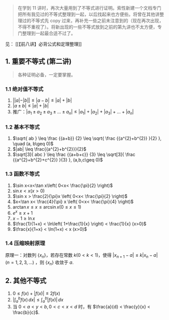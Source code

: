 > 在学到 11 讲时，再次大量用到了不等式进行证明。索性新建一个文档专门把所有我见过的不等式整理到一起，以后找起来也方便些。将曾在其他讲整理过的不等式先 copy 过来，再补充一些之前未注意到的（现在再次出现，不得不重视了）。将新出现的一些不等式放到之前的第九讲也不太方便，专门整理到一起最合适不过了。


见： [[【前八讲】必背公式和定理整理]]

## 1. 重要不等式 (第二讲)

>  各种证明必备，一定要掌握。

### 1.1 绝对值不等式

1. $||a|-|b||\leq|a-b|\leq|a|+|b|$
2. $|a\pm b|\leq|a|+|b|$
3. 推广：$|a_{1}\pm a_{2}\pm a_{3}\pm\dots\pm a_{n}|\leq|a_{1}|+|a_{2}|+|a_{3}|+\dots+|a_{n}|$

### 1.2 基本不等式

1. $\sqrt{ ab } \leq \frac {{a+b}} {2} \leq \sqrt{ \frac {{a^{2}+b^{2}} }{2} }, \quad (a, b\geq 0)$
2. $|ab| \leq \frac{{a^{2}+b^{2}}}{2}$
3. $\sqrt[3]{ abc } \leq \frac {{a+b+c}} {3} \leq \sqrt[3]{ \frac {{a^{2}+b^{2}+c^{2}} }{3} }, (a,b,c\geq 0)$

### 1.3 函数不等式

1. $\sin x<x<\tan x\left( 0<x< \frac{\pi}{2} \right)$
2. $\sin x < x(x>0)$
3. $\sin x > \frac{2}{\pi}x \left( 0<x< \frac{\pi}{2} \right)$
4. $x<\tan x< \frac{4}{\pi} x \left( 0<x< \frac{\pi}{4} \right)$
5. $\arctan x \leq x \leq \arcsin x(0\leq x\leq 1)$
6. $e^x\geq x+1$
7. $x-1 \geq \ln x$
8. $\frac{1}{1+x} < \ln\left( 1+\frac{1}{x} \right) < \frac{1}{x} (x>0)$
9. $\frac{x}{1+x} < \ln(1+x) < x (x>0)$

### 1.4 压缩映射原理

原理一：对数列 $\{x_{n}\}$，若存在常数 $k(0<k<1)$，使得 $|x_{n+1}-a|\leq k|x_{n}-a|\quad(n=1,2,3,\dots)$ ，则 $\{x_{n}\}$ 收敛于 $a$.

## 2. 其他不等式

1.  $0 \leq f(x)+|f(x)| \leq 2f(x)$
2. $|\int_{a}^b f(x) \, dx|\leq \int_{a}^b |f(x)| \, dx$
3. 当 $0<a<y<b,0<c<x<d$ 时，有 $\frac{a}{d} < \frac{y}{x} < \frac{b}{c}$.

